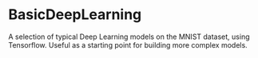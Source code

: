 # BasicDeepLearning
A selection of typical Deep Learning models on the MNIST dataset, using Tensorflow. Useful as a starting point for building more complex models.
